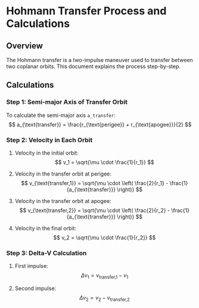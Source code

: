 # Hohmann Transfer Process and Calculations

## Overview
The Hohmann transfer is a two-impulse maneuver used to transfer between two coplanar orbits. This document explains the process step-by-step.

## Calculations

### Step 1: Semi-major Axis of Transfer Orbit
To calculate the semi-major axis `a_transfer`:
$$
a_{\text{transfer}} = \frac{r_{\text{perigee}} + r_{\text{apogee}}}{2}
$$

### Step 2: Velocity in Each Orbit
1. Velocity in the initial orbit:
$$
v_1 = \sqrt{\mu \cdot \frac{1}{r_1}}
$$

2. Velocity in the transfer orbit at perigee:
$$
v_{\text{transfer,1}} = \sqrt{\mu \cdot \left( \frac{2}{r_1} - \frac{1}{a_{\text{transfer}}} \right)}
$$

3. Velocity in the transfer orbit at apogee:
$$
v_{\text{transfer,2}} = \sqrt{\mu \cdot \left( \frac{2}{r_2} - \frac{1}{a_{\text{transfer}}} \right)}
$$

4. Velocity in the final orbit:
$$
v_2 = \sqrt{\mu \cdot \frac{1}{r_2}}
$$

### Step 3: Delta-V Calculation
1. First impulse:
$$
\Delta v_1 = v_{\text{transfer,1}} - v_1
$$

2. Second impulse:
$$
\Delta v_2 = v_2 - v_{\text{transfer,2}}
$$

 
